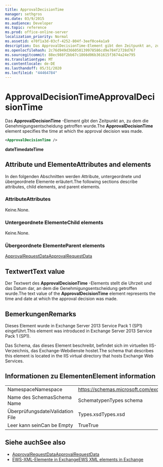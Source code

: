```yaml
---
title: ApprovalDecisionTime
manager: sethgros
ms.date: 03/9/2015
ms.audience: Developer
ms.topic: reference
ms.prod: office-online-server
localization_priority: Normal
ms.assetid: e70f1a3d-03cf-4252-804f-3eef0ce4a1a9
description: Das ApprovalDecisionTime-Element gibt den Zeitpunkt an, zu dem die Genehmigungsentscheidung getroffen wurde.
ms.openlocfilehash: 2c76d949d366050139978586cd9e784f2728d767
ms.sourcegitcommit: 88ec988f2bb67c1866d06b361615f3674a24e795
ms.translationtype: MT
ms.contentlocale: de-DE
ms.lasthandoff: 05/31/2020
ms.locfileid: "44464784"
---
```

# <a name="approvaldecisiontime"></a><span data-ttu-id="63111-103">ApprovalDecisionTime</span><span class="sxs-lookup"><span data-stu-id="63111-103">ApprovalDecisionTime</span></span>

<span data-ttu-id="63111-104">Das **ApprovalDecisionTime** -Element gibt den Zeitpunkt an, zu dem die Genehmigungsentscheidung getroffen wurde.</span><span class="sxs-lookup"><span data-stu-id="63111-104">The **ApprovalDecisionTime** element specifies the time at which the approval decision was made.</span></span> 
  
```XML
<ApprovalDecisionTime />
```

 <span data-ttu-id="63111-105">**dateTime**</span><span class="sxs-lookup"><span data-stu-id="63111-105">**dateTime**</span></span>
## <a name="attributes-and-elements"></a><span data-ttu-id="63111-106">Attribute und Elemente</span><span class="sxs-lookup"><span data-stu-id="63111-106">Attributes and elements</span></span>

<span data-ttu-id="63111-107">In den folgenden Abschnitten werden Attribute, untergeordnete und übergeordnete Elemente erläutert.</span><span class="sxs-lookup"><span data-stu-id="63111-107">The following sections describe attributes, child elements, and parent elements.</span></span>
  
### <a name="attributes"></a><span data-ttu-id="63111-108">Attribute</span><span class="sxs-lookup"><span data-stu-id="63111-108">Attributes</span></span>

<span data-ttu-id="63111-109">Keine.</span><span class="sxs-lookup"><span data-stu-id="63111-109">None.</span></span>
  
### <a name="child-elements"></a><span data-ttu-id="63111-110">Untergeordnete Elemente</span><span class="sxs-lookup"><span data-stu-id="63111-110">Child elements</span></span>

<span data-ttu-id="63111-111">Keine.</span><span class="sxs-lookup"><span data-stu-id="63111-111">None.</span></span>
  
### <a name="parent-elements"></a><span data-ttu-id="63111-112">Übergeordnete Elemente</span><span class="sxs-lookup"><span data-stu-id="63111-112">Parent elements</span></span>

[<span data-ttu-id="63111-113">ApprovalRequestData</span><span class="sxs-lookup"><span data-stu-id="63111-113">ApprovalRequestData</span></span>](approvalrequestdata.md)
  
## <a name="text-value"></a><span data-ttu-id="63111-114">Textwert</span><span class="sxs-lookup"><span data-stu-id="63111-114">Text value</span></span>

<span data-ttu-id="63111-115">Der Textwert des **ApprovalDecisionTime** -Elements stellt die Uhrzeit und das Datum dar, an dem die Genehmigungsentscheidung getroffen wurde.</span><span class="sxs-lookup"><span data-stu-id="63111-115">The text value of the **ApprovalDecisionTime** element represents the time and date at which the approval decision was made.</span></span> 
  
## <a name="remarks"></a><span data-ttu-id="63111-116">Bemerkungen</span><span class="sxs-lookup"><span data-stu-id="63111-116">Remarks</span></span>

<span data-ttu-id="63111-117">Dieses Element wurde in Exchange Server 2013 Service Pack 1 (SP1) eingeführt.</span><span class="sxs-lookup"><span data-stu-id="63111-117">This element was introduced in Exchange Server 2013 Service Pack 1 (SP1).</span></span>
  
<span data-ttu-id="63111-118">Das Schema, das dieses Element beschreibt, befindet sich im virtuellen IIS-Verzeichnis, das Exchange-Webdienste hostet.</span><span class="sxs-lookup"><span data-stu-id="63111-118">The schema that describes this element is located in the IIS virtual directory that hosts Exchange Web Services.</span></span>
  
## <a name="element-information"></a><span data-ttu-id="63111-119">Informationen zu Elementen</span><span class="sxs-lookup"><span data-stu-id="63111-119">Element information</span></span>

|||
|:-----|:-----|
|<span data-ttu-id="63111-120">Namespace</span><span class="sxs-lookup"><span data-stu-id="63111-120">Namespace</span></span>  <br/> |https://schemas.microsoft.com/exchange/services/2006/types  <br/> |
|<span data-ttu-id="63111-121">Name des Schemas</span><span class="sxs-lookup"><span data-stu-id="63111-121">Schema Name</span></span>  <br/> |<span data-ttu-id="63111-122">Schematypen</span><span class="sxs-lookup"><span data-stu-id="63111-122">Types schema</span></span>  <br/> |
|<span data-ttu-id="63111-123">Überprüfungsdatei</span><span class="sxs-lookup"><span data-stu-id="63111-123">Validation File</span></span>  <br/> |<span data-ttu-id="63111-124">Types.xsd</span><span class="sxs-lookup"><span data-stu-id="63111-124">Types.xsd</span></span>  <br/> |
|<span data-ttu-id="63111-125">Leer kann sein</span><span class="sxs-lookup"><span data-stu-id="63111-125">Can be Empty</span></span>  <br/> |<span data-ttu-id="63111-126">True</span><span class="sxs-lookup"><span data-stu-id="63111-126">True</span></span>  <br/> |
   
## <a name="see-also"></a><span data-ttu-id="63111-127">Siehe auch</span><span class="sxs-lookup"><span data-stu-id="63111-127">See also</span></span>

- [<span data-ttu-id="63111-128">ApprovalRequestData</span><span class="sxs-lookup"><span data-stu-id="63111-128">ApprovalRequestData</span></span>](approvalrequestdata.md)
- [<span data-ttu-id="63111-129">EWS-XML-Elemente in Exchange</span><span class="sxs-lookup"><span data-stu-id="63111-129">EWS XML elements in Exchange</span></span>](ews-xml-elements-in-exchange.md)

